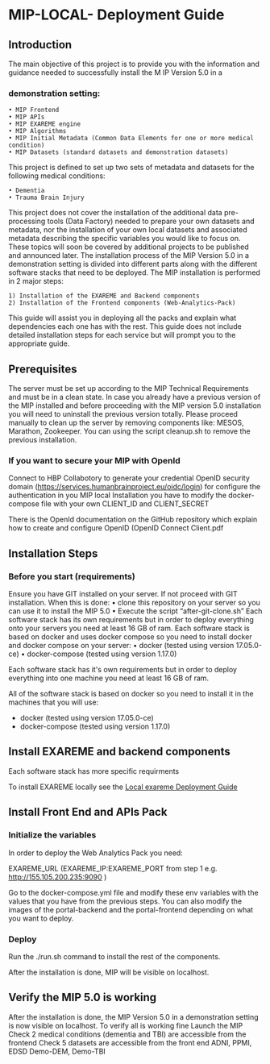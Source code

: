 # MIP-LOCAL- Deployment Guide

## Introduction

The main objective of this project is to provide you with the information and guidance needed to successfully install the M
IP Version 5.0 in a
### demonstration setting:
    • MIP Frontend
    • MIP APIs
    • MIP EXAREME engine
    • MIP Algorithms
    • MIP Initial Metadata (Common Data Elements for one or more medical condition)
    • MIP Datasets (standard datasets and demonstration datasets)
This project is defined to set up two sets of metadata and datasets for the following medical conditions:

    • Dementia
    • Trauma Brain Injury
This project does not cover the installation of the additional data pre-processing tools (Data Factory) needed to prepare your own datasets and metadata, nor the installation of your own local datasets and associated metadata describing the specific variables you would like to focus on.  These topics will soon be covered by additional projects to be published and announced later.
The installation process of the MIP Version 5.0 in a demonstration setting is divided into different parts along with the different software stacks that need to be deployed. The MIP installation is performed in 2 major steps:

    1) Installation of the EXAREME and Backend components
    2) Installation of the Frontend components (Web-Analytics-Pack)
This guide will assist you in deploying all the packs and explain what dependencies each one has with the rest. This guide does not include detailed installation steps for each service but will prompt you to the appropriate guide.

## Prerequisites

The server must be set up according to the MIP Technical Requirements and must be in a clean state.  In case you already have a previous version of the MIP installed and before proceeding with the MIP version 5.0 installation you will need to uninstall the previous version totally. 
Please proceed manually to clean up the server by removing components like: MESOS, Marathon, Zookeeper.
You can using the script cleanup.sh to remove the previous installation.
### If you want to secure your MIP with OpenId
Connect to HBP Collabotory to generate your credential OpenID security domain (https://services.humanbrainproject.eu/oidc/login)
for configure the authentication in you MIP local Installation you have to modify the docker-compose file with your own CLIENT_ID and CLIENT_SECRET

There is the OpenId documentation on the GitHub repository which explain how to create and configure OpenID (OpenID Connect Client.pdf

## Installation Steps
### Before you start (requirements)
Ensure you have GIT installed on your server. If not proceed with GIT installation. When this is done:
    • clone this repository on your server so you can use it to install the MIP 5.0
    • Execute the script “after-git-clone.sh”
Each software stack has its own requirements but in order to deploy everything onto your servers you need at least 16 GB of ram.
Each software stack is based on docker and uses docker compose so you need to install docker and docker compose on your server:
    • docker (tested using version 17.05.0-ce)
    • docker-compose (tested using version 1.17.0)

Each software stack has it's own requirements but in order to deploy everything into one machine you need at least 16 GB of ram.

All of the software stack is based on docker so you need to install it in the machines that you will use:

- docker (tested using version 17.05.0-ce)
- docker-compose (tested using version 1.17.0)

## Install EXAREME and backend components
Each software stack has more specific requirments

To install EXAREME locally see the [Local exareme Deployment Guide](https://github.com/HBPMedical/mip-deployment-infrastructure/tree/release/Local-Deployment)
## Install Front End and APIs Pack

### Initialize the variables
In order to deploy the Web Analytics Pack you need:

EXAREME_URL (EXAREME_IP:EXAREME_PORT from step 1 e.g. http://155.105.200.235:9090 )

Go to the docker-compose.yml file and modify these env variables with the values that you have from the previous steps. You can also modify the images of the portal-backend and the portal-frontend depending on what you want to deploy.

### Deploy
Run the ./run.sh command to install the rest of the components.

After the installation is done, MIP will be visible on localhost.


## Verify the MIP 5.0 is working
After the installation is done, the MIP Version 5.0 in a demonstration setting is now visible on localhost.  To verify all is working fine  Launch the MIP
  Check 2 medical conditions (dementia and TBI) are accessible from the frontend
  Check 5 datasets are accessible from the front end
  ADNI, PPMI, EDSD
  Demo-DEM, Demo-TBI

